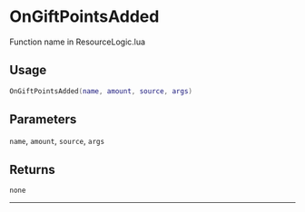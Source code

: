 # OnGiftPointsAdded
Function name in ResourceLogic.lua
## Usage
```lua
OnGiftPointsAdded(name, amount, source, args)
```
## Parameters
`name`, `amount`, `source`, `args`
## Returns
`none`

---